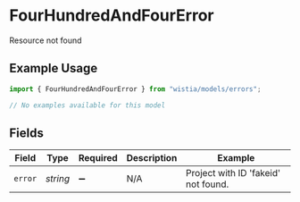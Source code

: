 # FourHundredAndFourError

Resource not found

## Example Usage

```typescript
import { FourHundredAndFourError } from "wistia/models/errors";

// No examples available for this model
```

## Fields

| Field                               | Type                                | Required                            | Description                         | Example                             |
| ----------------------------------- | ----------------------------------- | ----------------------------------- | ----------------------------------- | ----------------------------------- |
| `error`                             | *string*                            | :heavy_minus_sign:                  | N/A                                 | Project with ID 'fakeid' not found. |